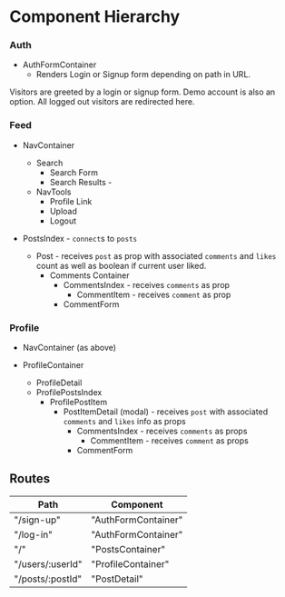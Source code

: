 # Component Hierarchy

### Auth

* AuthFormContainer
  * Renders Login or Signup form depending on path in URL.

Visitors are greeted by a login or signup form. Demo account is also an option. All logged out visitors are redirected here.

### Feed

* NavContainer
  * Search
    * Search Form
    * Search Results -
  * NavTools
    * Profile Link
    * Upload
    * Logout

* PostsIndex - `connect`s to `posts`
  * Post - receives `post` as prop with associated `comments` and `likes` count as well as boolean if current user liked.
    * Comments Container
      * CommentsIndex - receives `comments` as prop
        * CommentItem - receives `comment` as prop
      * CommentForm

### Profile
  * NavContainer (as above)

  * ProfileContainer
    * ProfileDetail
    * ProfilePostsIndex
      * ProfilePostItem
        * PostItemDetail (modal) - receives `post` with associated `comments` and `likes` info as props
          * CommentsIndex - receives `comments` as props
            * CommentItem - receives `comment` as props
          * CommentForm






## Routes

|Path                                       | Component              |
|-------------------------------------------|------------------------|
| "/sign-up"                                | "AuthFormContainer"    |
| "/log-in"                                 | "AuthFormContainer"    |
| "/"                                       | "PostsContainer"       |
| "/users/:userId"                          | "ProfileContainer"     |
| "/posts/:postId"                          | "PostDetail"
